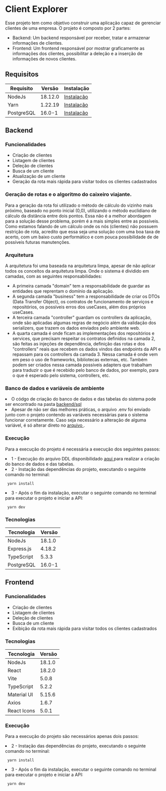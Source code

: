 # Client Explorer
 Esse projeto tem como objetivo construir uma aplicação capaz de gerenciar clientes de uma empresa. O projeto é composto por 2 partes: 
 <ul>
  <li>
    Backend:  Um backend responsável por receber, tratar e armazenar informações de clientes.
  </li>
  <li>
    Frontend: Um frontend responsável por mostrar graficamente as informações dos clientes, possibilitar a deleção e a inserção de informações de novos clientes.
  </li>
</ul>

 ## Requisitos

 <table>
   <thead>
     <th> Requisito </th>
     <th> Versão </th>
     <th> Instalação </th>
   </thead>
   <tbody>
     <tr>
       <td>
         NodeJs
       </td>
       <td>
         18.12.0
       </td>
       <td>
         <a href="https://nodejs.org/download/release/v18.19.0/"> Instalação </a>
       </td>
     </tr>
     <tr>
       <td>
         Yarn
       </td>
       <td>
         1.22.19
       </td>
       <td>
         <a href="https://classic.yarnpkg.com/lang/en/docs/install/"> Instalação </a>
       </td>
     </tr>
      <tr>
       <td>
         PostgreSQL
       </td>
       <td>
         16.0-1
       </td>
       <td>
         <a href="https://www.postgresql.org/download/"> Instalação </a>
       </td>
     </tr>
   </tbody>
 </table>
 
 ## Backend 
 
 ### Funcionalidades
 <ul>
   <li> Criação de clientes </li>
   <li> Listagem de clientes </li>
   <li> Deleção de clientes </li>
   <li> Busca de um cliente </li>
   <li> Atualização de um cliente </li>
   <li> Geração da rota mais rápida para visitar todos os clientes cadastrados </li>
 </ul>

 ### Geração de rotas e o algoritmo do caixeiro viajante.
 Para a geração da rota foi utilizado o método de cálculo do vizinho mais próximo, baseado no ponto inicial (0,0), utilizando o método euclidiano de cálculo da distância entre dois pontos. Essa não é a melhor abordagem para a solução desse problema, porém é a mais simples entre as possíveis. Como estamos falando de um cálculo onde os nós (clientes) não possuem restrição de rota, acredito que essa seja uma solução com uma boa taxa de acerto, com um baixo custo performático e com pouca possibilidade de de possíveis futuras manutenções.

 ### Arquitetura
A arquitetura foi uma baseada na arquitetura limpa, apesar de não aplicar todos os conceitos da arquitetura limpa. Onde o sistema é dividido em camadas, com as seguintes responsabilidades:
<ul>
  <li> A primeira camada "domain" tem a responsabilidade de guardar as entidades que reprentam o domínio da aplicação. </li>
  <li> A segunda camada "business" tem a responsabilidade de criar os DTOs (Data Transfer Object), os contratos de funcionamento de serviços e repositórios, os possíveis erros dos useCases, além dos próprios useCases. </li>
  <li> A terceira camada "controller" guardam os controllers da aplicação, onde são aplicadas algumas regras de negócio além da validação dos serializers, que trazem os dados enviados pelo ambiente web. </li>
  <li> A quarta camada é onde ficam as implementações dos repositórios e services, que precisam respeitar os contratos definidos na camada 2, são feitas as injeções de dependência, definição das rotas e dos "controllers" reais que recebem os dados vindos das endpoints da API e repassam para os controllers da camada 3. Nessa camada é onde vem em peso o uso de frameworks, bibliotecas externas, etc. Também podem ser criados nessa camada possíveis adapters que trabalham para traduzir o que é recebido pelo banco de dados, por exemplo, para o que é esperado pelo sistema, controllers, etc.</li>
</ul>

### Banco de dados e variáveis de ambiente
<li>
  O códgo de criação do banco de dados e das tabelas do sistema pode ser encontrado na pasta <a href="https://github.com/silvavinicyus/client-explorer/blob/master/backend/sql/db.sql"> backend/sql </a>
</li>
<li>
  Apesar de não ser das melhores práticas, o arquivo .env foi enviado junto com o projeto contendo as variáveis necessárias para o sistema funcionar corretamente. Caso seja necessário a alteração de alguma variável, é só alterar direto no <a href="https://github.com/silvavinicyus/client-explorer/blob/master/backend/.env"> arquivo </a>.
</li>

### Execução
 Para a execução do projeto é necessária a execução dos seguintes passos: 
   <li> 
     1 - Execução do arquivo DDL disponibilidado <a href="https://github.com/silvavinicyus/client-explorer/blob/master/backend/sql/db.sql"> aqui </a>  para realizar a criação do banco de dados e das tabelas. 
   </li> 
   <li>
     2 - Instação das dependências do projeto, executando o seguinte comando no terminal:      
   </li>
        
     yarn install     
     
   <li>
     3 - Após o fim da instalação, executar o seguinte comando no terminal para executar o projeto e iniciar a API:      
   </li>
        
     yarn dev     
 
 
### Tecnologias 
<table>
  <thead>
    <th> Tecnologia </th>
    <th> Versão </th>
  </thead>
  <tbody>
    <tr>
      <td> NodeJs </td>
      <td> 18.1.0 </td>
    </tr>
    <tr>
      <td> Express.js </td>
      <td> 4.18.2 </td>
    </tr>
    <tr>
      <td> TypeScript </td>
      <td> 5.3.3 </td>
    </tr>
    <tr>
      <td> PostgreSQL </td>
      <td> 16.0-1 </td>
    </tr>
  </tbody>
</table>

## Frontend

### Funcionalidades
 <ul>
   <li> Criação de clientes </li>
   <li> Listagem de clientes </li>
   <li> Deleção de clientes </li>
   <li> Busca de um cliente </li>   
   <li> Exibição da rota mais rápida para visitar todos os clientes cadastrados </li>
 </ul>

### Tecnologias
<table>
  <thead>
    <th> Tecnologia </th>
    <th> Versão </th>
  </thead>
  <tbody>
    <tr>
      <td> NodeJs </td>
      <td> 18.1.0 </td>
    </tr>
    <tr>
      <td> React </td>
      <td> 18.2.0 </td>
    </tr>
    <tr>
      <td> Vite </td>
      <td> 5.0.8 </td>
    </tr>
    <tr>
      <td> TypeScript </td>
      <td> 5.2.2 </td>
    </tr>
    <tr>
      <td> Material UI </td>
      <td> 5.15.6 </td>
    </tr>
    <tr>
      <td> Axios </td>
      <td> 1.6.7 </td>
    </tr>
    <tr>
      <td> React Icons </td>
      <td> 5.0.1 </td>
    </tr>
  </tbody>
</table>

### Execução
 Para a execução do projeto são necessários apenas dois passos: 
   <li>
     2 - Instação das dependências do projeto, executando o seguinte comando no terminal:      
   </li>
        
     yarn install     
     
   <li>
     3 - Após o fim da instalação, executar o seguinte comando no terminal para executar o projeto e iniciar a API:      
   </li>
        
     yarn dev     